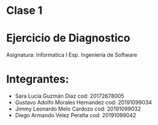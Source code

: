 Clase 1
=======
Ejercicio de Diagnostico 
=========================
Asignatura: Informatica I
Esp. Ingeniería de Software

Integrantes: 
============

- Sara Lucía Guzmán Díaz cod: 20172678005
- Gustavo Adolfo Morales Hernandez cod: 20191099034
- Jimmy Leonardo Melo Cardozo cod: 20191099032
- Diego Armando Velez Peralta cod: 20191099042
